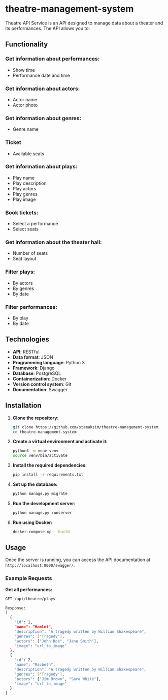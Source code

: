 # theatre-management-system

Theatre API Service is an API designed to manage data about a theater and its performances. The API allows you to:

## Functionality

### Get information about performances:
- Show time
- Performance date and time

### Get information about actors:
- Actor name
- Actor photo

### Get information about genres:
- Genre name

### Ticket
- Available seats

### Get information about plays:
- Play name
- Play description
- Play actors
- Play genres
- Play image

### Book tickets:
- Select a performance
- Select seats

### Get information about the theater hall:
- Number of seats
- Seat layout

### Filter plays:
- By actors
- By genres
- By date

### Filter performances:
- By play
- By date

## Technologies

- **API**: RESTful
- **Data format**: JSON
- **Programming language**: Python 3
- **Framework**: Django
- **Database**: PostgreSQL
- **Containerization**: Docker
- **Version control system**: Git
- **Documentation**: Swagger

## Installation

1. **Clone the repository:**
    ```bash
    git clone https://github.com/stamaksim/theatre-management-system
    cd theatre-management-system
    ```

2. **Create a virtual environment and activate it:**
    ```bash
    python3 -m venv venv
    source venv/bin/activate
    ```

3. **Install the required dependencies:**
    ```bash
    pip install -r requirements.txt
    ```

4. **Set up the database:**
    ```bash
    python manage.py migrate
    ```

5. **Run the development server:**
    ```bash
    python manage.py runserver
    ```

6. **Run using Docker:**
    ```bash
    docker-compose up --build
    ```

## Usage

Once the server is running, you can access the API documentation at `http://localhost:8000/swagger/`.

### Example Requests

**Get all performances:**
```bash
GET /api/theatre/plays

Response:
[
  {
    "id": 1,
    "name": "Hamlet",
    "description": "A tragedy written by William Shakespeare",
    "genres": ["Tragedy"],
    "actors": ["John Doe", "Jane Smith"],
    "image": "url_to_image"
  },
  {
    "id": 2,
    "name": "Macbeth",
    "description": "A tragedy written by William Shakespeare",
    "genres": ["Tragedy"],
    "actors": ["Jim Brown", "Sara White"],
    "image": "url_to_image"
  }
]

